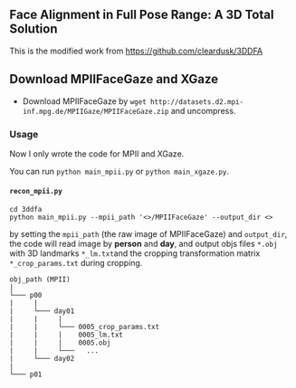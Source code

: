 ## Face Alignment in Full Pose Range: A 3D Total Solution

This is the modified work from https://github.com/cleardusk/3DDFA



## Download MPIIFaceGaze and XGaze 
- Download MPIIFaceGaze by `wget http://datasets.d2.mpi-inf.mpg.de/MPIIGaze/MPIIFaceGaze.zip` and uncompress.



### Usage
Now I only wrote the code for MPII and XGaze.

You can run `python main_mpii.py` or `python main_xgaze.py`.

#### `recon_mpii.py`
```
cd 3ddfa
python main_mpii.py --mpii_path '<>/MPIIFaceGaze' --output_dir <>
```
by setting the `mpii_path` (the raw image of MPIIFaceGaze) and `output_dir`, the code will read image by **person** and **day**, and output objs files `*.obj` with 3D landmarks `*_lm.txt`and the cropping transformation matrix `*_crop_params.txt` during cropping.


```
obj_path (MPII)
|
└─── p00
|     |      
|     └─── day01
|     |     |
|     |     └─── 0005_crop_params.txt
|     |     |    0005_lm.txt
|     |     |    0005.obj
|     |     └───   ... 
|     └─── day02
|     
└─── p01
```
